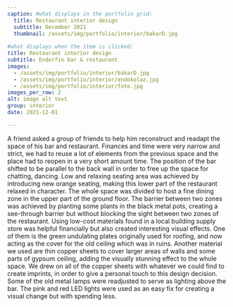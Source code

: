 ```yaml
---
caption: #what displays in the portfolio grid:
  title: Restaurant interior design
  subtitle: December 2021
  thumbnail: /assets/img/portfolio/interior/bakarD.jpg
  
#what displays when the item is clicked:
title: Restaurant interior design
subtitle: Endorfin bar & restaurant
images: 
  - /assets/img/portfolio/interior/bakarD.jpg
  - /assets/img/portfolio/interior/endokolaz.jpg
  - /assets/img/portfolio/interior/foto.jpg
images_per_row: 2
alt: image alt text
group: interior
date: 2021-12-01

---
```

A friend asked a group of friends to help him reconstruct and readapt the space of his bar and restaurant. Finances and time were very narrow and strict, we had to reuse a lot of elements from the previous space and the place had to reopen in a very short amount time. The position of the bar shifted to be parallel to the back wall in order to free up the space for chatting, dancing. Low and relaxing seating area was achieved by introducing new orange seating, making this lower part of the restaurant relaxed in character. The whole space was divided to host a fine dining zone in the upper part of the ground floor. The barrier between two zones was achieved by planting some plants in the black metal pots, creating a see-through barrier but without blocking the sight between two zones of the restaurant. Using low-cost materials found in a local building supply store was helpful financially but also created interesting visual effects. One of them is the green undulating plates originally used for roofing, and now acting as the cover for the old ceiling which was in ruins. Another material we used are thin copper sheets to cover larger areas of walls and some parts of gypsum ceiling, adding the visually stunning effect to the whole space. We drew on all of the copper sheets with whatever we could find to create imprints, in order to give a personal touch to this design decision. Some of the old metal lamps were readjusted to serve as lighting above the bar. The pink and red LED lights were used as an easy fix for creating a visual change but with spending less. 
